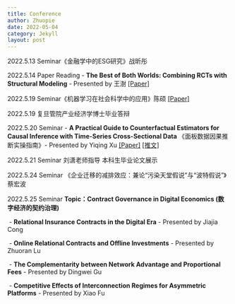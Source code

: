 ```yaml
---
title: Conference
author: Zhuopie
date: 2022-05-04
category: Jekyll
layout: post
---
```


2022.5.13  Seminar《金融学中的ESG研究》战昕彤

2022.5.14  Paper Reading - **The Best of Both Worlds: Combining RCTs with Structural Modeling** - Presented by 王澍 [[Paper]](http://github.com/Zhuopie/Zhuopie.github.io/blob/main/_pages/thebestofbothworld.pdf)

2022.5.19 Seminar《机器学习在社会科学中的应用》陈硕 [[Paper]](http://github.com/Zhuopie/Zhuopie.github.io/blob/main/_pages/经济学研究中的机器学习：回顾与展望_王芳.pdf)

2022.5.19 复旦管院产业经济学博士毕业答辩

2022.5.20 Seminar - **A Practical Guide to Counterfactual Estimators for Causal Inference with Time-Series Cross-Sectional Data** 《面板数据因果推断实操指南》- Presented by Yiqing Xu [[Paper]](http://github.com/Zhuopie/Zhuopie.github.io/blob/main/_pages/FEct.pdf) [[推文]](http://mp.weixin.qq.com/s/VmvC53s9iiRVbCp-G3KA6g)

2022.5.21 Seminar 刘潇老师指导 本科生毕业论文展示

2022.5.24 Seminar 《企业迁移的减排效应：兼论“污染天堂假说”与“波特假说”》蔡宏波

2022.5.25 Seminar **Topic：Contract Governance in Digital Economics (数字经济的契约治理)**

​	- **Relational Insurance Contracts in the Digital Era** - Presented by Jiajia Cong

​	- **Online Relational Contracts and Offline Investments** - Presented by Zhuoran Lu

​	- **The Complementarity between Network Advantage and Proportional Fees** - Presented by Dingwei Gu

​	- **Competitive Effects of Interconnection Regimes for Asymmetric Platforms** - Presented by Xiao Fu
